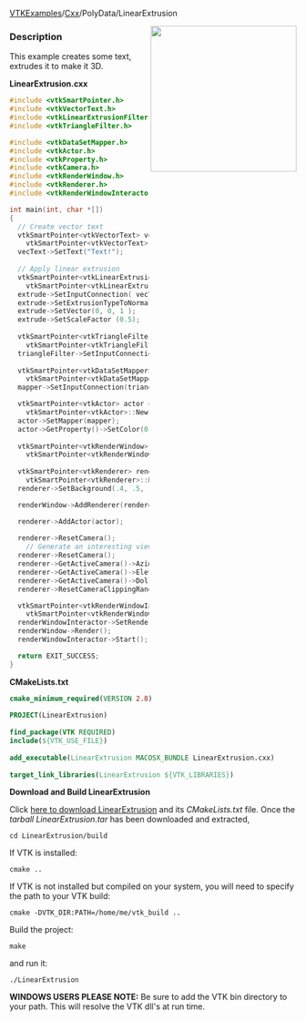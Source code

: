 [VTKExamples](Home)/[Cxx](Cxx)/PolyData/LinearExtrusion

<img align="right" src="https://github.com/lorensen/VTKExamples/raw/master/Testing/Baseline/PolyData/TestLinearExtrusion.png" width="256" />

### Description
This example creates some text, extrudes it to make it 3D.

**LinearExtrusion.cxx**
```c++
#include <vtkSmartPointer.h>
#include <vtkVectorText.h>
#include <vtkLinearExtrusionFilter.h>
#include <vtkTriangleFilter.h>

#include <vtkDataSetMapper.h>
#include <vtkActor.h>
#include <vtkProperty.h>
#include <vtkCamera.h>
#include <vtkRenderWindow.h>
#include <vtkRenderer.h>
#include <vtkRenderWindowInteractor.h>

int main(int, char *[])
{
  // Create vector text
  vtkSmartPointer<vtkVectorText> vecText = 
    vtkSmartPointer<vtkVectorText>::New();
  vecText->SetText("Text!");
    
  // Apply linear extrusion 
  vtkSmartPointer<vtkLinearExtrusionFilter> extrude = 
    vtkSmartPointer<vtkLinearExtrusionFilter>::New();
  extrude->SetInputConnection( vecText->GetOutputPort());
  extrude->SetExtrusionTypeToNormalExtrusion();
  extrude->SetVector(0, 0, 1 );
  extrude->SetScaleFactor (0.5);
    
  vtkSmartPointer<vtkTriangleFilter> triangleFilter =
    vtkSmartPointer<vtkTriangleFilter>::New();
  triangleFilter->SetInputConnection(extrude->GetOutputPort());
    
  vtkSmartPointer<vtkDataSetMapper> mapper = 
    vtkSmartPointer<vtkDataSetMapper>::New();
  mapper->SetInputConnection(triangleFilter->GetOutputPort());

  vtkSmartPointer<vtkActor> actor = 
    vtkSmartPointer<vtkActor>::New();
  actor->SetMapper(mapper);
  actor->GetProperty()->SetColor(0.8900, 0.8100, 0.3400);
    
  vtkSmartPointer<vtkRenderWindow> renderWindow = 
    vtkSmartPointer<vtkRenderWindow>::New();
  
  vtkSmartPointer<vtkRenderer> renderer = 
    vtkSmartPointer<vtkRenderer>::New();
  renderer->SetBackground(.4, .5, .7);

  renderWindow->AddRenderer(renderer);

  renderer->AddActor(actor);
  
  renderer->ResetCamera();
    // Generate an interesting view
  renderer->ResetCamera();
  renderer->GetActiveCamera()->Azimuth(30);
  renderer->GetActiveCamera()->Elevation(30);
  renderer->GetActiveCamera()->Dolly(1.0);
  renderer->ResetCameraClippingRange();

  vtkSmartPointer<vtkRenderWindowInteractor> renderWindowInteractor = 
    vtkSmartPointer<vtkRenderWindowInteractor>::New();
  renderWindowInteractor->SetRenderWindow(renderWindow);
  renderWindow->Render();
  renderWindowInteractor->Start();

  return EXIT_SUCCESS;
}
```
**CMakeLists.txt**
```cmake
cmake_minimum_required(VERSION 2.8)
 
PROJECT(LinearExtrusion)
 
find_package(VTK REQUIRED)
include(${VTK_USE_FILE})
 
add_executable(LinearExtrusion MACOSX_BUNDLE LinearExtrusion.cxx)
 
target_link_libraries(LinearExtrusion ${VTK_LIBRARIES})
```

**Download and Build LinearExtrusion**

Click [here to download LinearExtrusion](https://github.com/lorensen/VTKWikiExamplesTarballs/raw/master/LinearExtrusion.tar) and its *CMakeLists.txt* file.
Once the *tarball LinearExtrusion.tar* has been downloaded and extracted,
```
cd LinearExtrusion/build 
```
If VTK is installed:
```
cmake ..
```
If VTK is not installed but compiled on your system, you will need to specify the path to your VTK build:
```
cmake -DVTK_DIR:PATH=/home/me/vtk_build ..
```
Build the project:
```
make
```
and run it:
```
./LinearExtrusion
```
**WINDOWS USERS PLEASE NOTE:** Be sure to add the VTK bin directory to your path. This will resolve the VTK dll's at run time.

